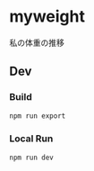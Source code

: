 # myweight
私の体重の推移

## Dev
### Build
```bash
npm run export
```

### Local Run
```bash
npm run dev   
```
